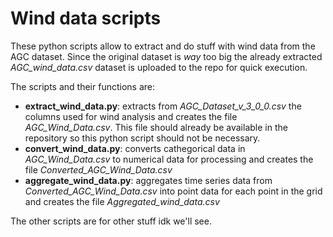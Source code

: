 # Wind data scripts

These python scripts allow to extract and do stuff with wind data from the AGC dataset. Since the original dataset is *way* too big the already extracted *AGC_wind_data.csv* dataset is uploaded to the repo for quick execution.

The scripts and their functions are:

- **extract_wind_data.py**: extracts from *AGC_Dataset_v_3_0_0.csv* the columns used for wind analysis and creates the file *AGC_Wind_Data.csv*. This file should already be available in the repository so this python script should not be necessary.
- **convert_wind_data.py**: converts cathegorical data in *AGC_Wind_Data.csv* to numerical data for processing and creates the file *Converted_AGC_Wind_Data.csv*
- **aggregate_wind_data.py**: aggregates time series data from *Converted_AGC_Wind_Data.csv* into point data for each point in the grid and creates the file *Aggregated_wind_data.csv*

The other scripts are for other stuff idk we'll see.